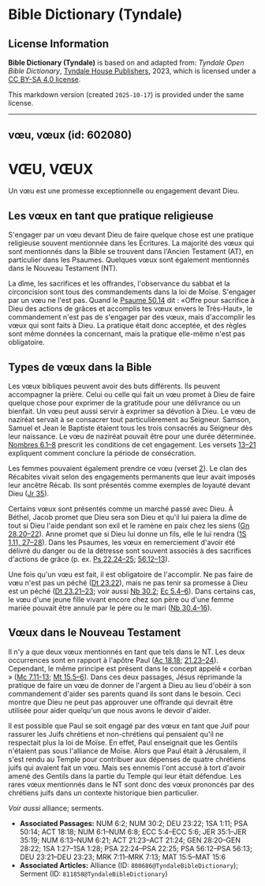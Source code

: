 # Bible Dictionary (Tyndale)

## License Information

**Bible Dictionary (Tyndale)** is based on and adapted from: _Tyndale Open Bible Dictionary_, [Tyndale House Publishers](https://tyndaleopenresources.com/), 2023, which is licensed under a [CC BY-SA 4.0 license](https://creativecommons.org/licenses/by-sa/4.0/legalcode.en).

This markdown version (created `2025-10-17`) is provided under the same license.



--------------------------------

## vœu, vœux (id: 602080)

VŒU, VŒUX
=========

Un vœu est une promesse exceptionnelle ou engagement devant Dieu.

Les vœux en tant que pratique religieuse
----------------------------------------

S'engager par un vœu devant Dieu de faire quelque chose est une pratique religieuse souvent mentionnée dans les Écritures. La majorité des vœux qui sont mentionnés dans la Bible se trouvent dans l'Ancien Testament (AT), en particulier dans les Psaumes. Quelques vœux sont également mentionnés dans le Nouveau Testament (NT).

La dîme, les sacrifices et les offrandes, l'observance du sabbat et la circoncision sont tous des commandements dans la loi de Moïse. S'engager par un vœu ne l'est pas. Quand le [Psaume 50\.14](https://ref.ly/Ps50:14) dit : «Offre pour sacrifice à Dieu des actions de grâces et accomplis tes vœux envers le Très\-Haut», le commandement n'est pas de s'engager par des vœux, mais d'accomplir les vœux qui sont faits à Dieu. La pratique était donc acceptée, et des règles sont même données la concernant, mais la pratique elle\-même n'est pas obligatoire.

Types de vœux dans la Bible
---------------------------

Les vœux bibliques peuvent avoir des buts différents. Ils peuvent accompagner la prière. Celui ou celle qui fait un vœu promet à Dieu de faire quelque chose pour exprimer de la gratitude pour une délivrance ou un bienfait. Un vœu peut aussi servir à exprimer sa dévotion à Dieu. Le vœu de naziréat servait à se consacrer tout particulièrement au Seigneur. Samson, Samuel et Jean le Baptiste étaient tous les trois consacrés au Seigneur dès leur naissance. Le vœu de naziréat pouvait être pour une durée déterminée. [Nombres 6\.1–8](https://ref.ly/Num6:1-Num6:8) prescrit les conditions de cet engagement. Les versets [13–21](https://ref.ly/Num6:13-Num6:21) expliquent comment conclure la période de consécration. 

Les femmes pouvaient également prendre ce vœu (verset [2](https://ref.ly/Num6:2)). Le clan des Récabites vivait selon des engagements permanents que leur avait imposés leur ancêtre Récab. Ils sont présentés comme exemples de loyauté devant Dieu ([Jr 35](https://ref.ly/Jer35:1-Jer35:19)).

Certains vœux sont présentés comme un marché passé avec Dieu. À Béthel, Jacob promet que Dieu sera son Dieu et qu'il lui paiera la dîme de tout si Dieu l'aide pendant son exil et le ramène en paix chez les siens ([Gn 28\.20](https://ref.ly/Gen28:20-Gen28:22)[–](https://ref.ly/Num6:13-Num6:21)[22](https://ref.ly/Gen28:20-Gen28:22)). Anne promet que si Dieu lui donne un fils, elle le lui rendra ([1S 1\.11, 27](https://ref.ly/1Sam1:11,1Sam1:27-1Sam1:28)[–](https://ref.ly/Num6:13-Num6:21)[28](https://ref.ly/1Sam1:11,1Sam1:27-1Sam1:28)). Dans les Psaumes, les vœux en remerciement d'avoir été délivré du danger ou de la détresse sont souvent associés à des sacrifices d'actions de grâce (p. ex. [Ps 22\.24](https://ref.ly/Ps22:24-Ps22:25)[–](https://ref.ly/Num6:13-Num6:21)[25](https://ref.ly/Ps22:24-Ps22:25); [56\.12](https://ref.ly/Ps56:12-Ps56:13)[–](https://ref.ly/Num6:13-Num6:21)[13](https://ref.ly/Ps56:12-Ps56:13)).

Une fois qu'un vœu est fait, il est obligatoire de l'accomplir. Ne pas faire de vœu n'est pas un péché ([Dt 23\.22](https://ref.ly/Deut23:22)), mais ne pas tenir sa promesse à Dieu est un péché ([Dt 23\.21](https://ref.ly/Deut23:21-Deut23:23)[–](https://ref.ly/Num6:13-Num6:21)[23](https://ref.ly/Deut23:21-Deut23:23); voir aussi [Nb 30\.2](https://ref.ly/Num30:2); [Ec 5\.4](https://ref.ly/Eccl5:4-Eccl5:6)[–](https://ref.ly/Num6:13-Num6:21)[6](https://ref.ly/Eccl5:4-Eccl5:6)). Dans certains cas, le vœu d'une jeune fille vivant encore chez son père ou d'une femme mariée pouvait être annulé par le père ou le mari ([Nb 30\.4–16](https://ref.ly/Num30:1-Num30:16)). 

Vœux dans le Nouveau Testament
------------------------------

Il n'y a que deux vœux mentionnés en tant que tels dans le NT. Les deux occurrences sont en rapport à l'apôtre Paul ([Ac 18\.18](https://ref.ly/Acts18:18); [21\.23](https://ref.ly/Acts21:23-Acts21:24)[–](https://ref.ly/Num6:13-Num6:21)[24](https://ref.ly/Acts21:23-Acts21:24)). Cependant, le même principe est présent dans le concept appelé « corban » ([Mc 7\.11](https://ref.ly/Mark7:11-Mark7:13)[\-](https://ref.ly/Num6:13-Num6:21)[13](https://ref.ly/Mark7:11-Mark7:13); [Mt 15\.5](https://ref.ly/Matt15:5-Matt15:6)[–](https://ref.ly/Num6:13-Num6:21)[6](https://ref.ly/Matt15:5-Matt15:6)). Dans ces deux passages, Jésus réprimande la pratique de faire un vœu de donner de l'argent à Dieu au lieu d'obéir à son commandement d'aider ses parents quand ils sont dans le besoin. Ceci montre que Dieu ne peut pas approuver une offrande qui devrait être utilisée pour aider quelqu'un que nous avons le devoir d'aider.

Il est possible que Paul se soit engagé par des vœux en tant que Juif pour rassurer les Juifs chrétiens et non\-chrétiens qui pensaient qu'il ne respectait plus la loi de Moïse. En effet, Paul enseignait que les Gentils n'étaient pas sous l'alliance de Moïse. Alors que Paul était à Jérusalem, il s'est rendu au Temple pour contribuer aux dépenses de quatre chrétiens juifs qui avaient fait un vœu. Mais ses ennemis l'ont accusé à tort d'avoir amené des Gentils dans la partie du Temple qui leur était défendue. Les rares vœux mentionnés dans le NT sont donc des vœux prononcés par des chrétiens juifs dans un contexte historique bien particulier.

*Voir aussi* alliance; serments.

* **Associated Passages:** NUM 6:2; NUM 30:2; DEU 23:22; 1SA 1:11; PSA 50:14; ACT 18:18; NUM 6:1–NUM 6:8; ECC 5:4–ECC 5:6; JER 35:1–JER 35:19; NUM 6:13–NUM 6:21; ACT 21:23–ACT 21:24; GEN 28:20–GEN 28:22; 1SA 1:27–1SA 1:28; PSA 22:24–PSA 22:25; PSA 56:12–PSA 56:13; DEU 23:21–DEU 23:23; MRK 7:11–MRK 7:13; MAT 15:5–MAT 15:6
* **Associated Articles:** Alliance (ID: `800686@TyndaleBibleDictionary`); Serment (ID: `811858@TyndaleBibleDictionary`)


